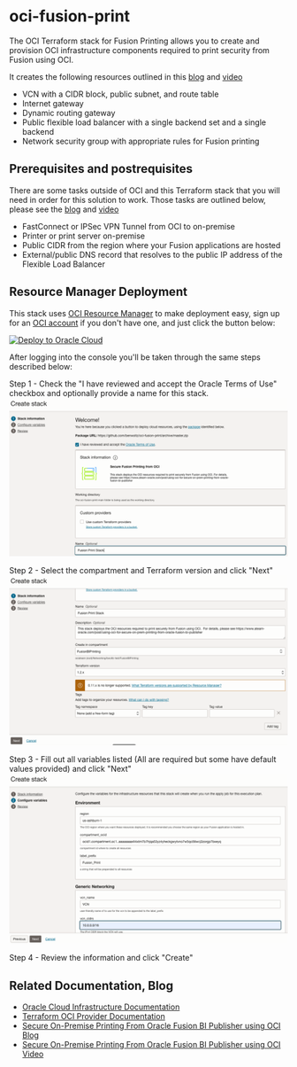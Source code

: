 # oci-fusion-print

The OCI Terraform stack for Fusion Printing allows you to create and provision OCI infrastructure components required to print security from Fusion using OCI.  

It creates the following resources outlined in this [blog] and [video] 

* VCN with a CIDR block, public subnet, and route table
* Internet gateway
* Dynamic routing gateway
* Public flexible load balancer with a single backend set and a single backend
* Network security group with appropriate rules for Fusion printing

## Prerequisites and postrequisites

There are some tasks outside of OCI and this Terraform stack that you will need in order for this solution to work.  Those tasks are outlined below, please see the [blog] and [video] 

* FastConnect or IPSec VPN Tunnel from OCI to on-premise
* Printer or print server on-premise
* Public CIDR from the region where your Fusion applications are hosted
* External/public DNS record that resolves to the public IP address of the Flexible Load Balancer

## Resource Manager Deployment

This stack uses [OCI Resource Manager](https://docs.cloud.oracle.com/iaas/Content/ResourceManager/Concepts/resourcemanager.htm) to make deployment easy, sign up for an [OCI account](https://cloud.oracle.com/en_US/tryit) if you don't have one, and just click the button below:

[![Deploy to Oracle Cloud](https://oci-resourcemanager-plugin.plugins.oci.oraclecloud.com/latest/deploy-to-oracle-cloud.svg)](https://cloud.oracle.com/resourcemanager/stacks/create?region=home&zipUrl=https://github.com/benwoltz/oci-fusion-print/archive/master.zip)

After logging into the console you'll be taken through the same steps described below:

Step 1 - Check the "I have reviewed and accept the Oracle Terms of Use" checkbox and optionally provide a name for this stack. 
![Stack Step 1](images/Stack%201.png)

Step 2 - Select the compartment and Terraform version and click "Next"
![Stack Step 2](images/Stack%202.png)

Step 3 - Fill out all variables listed (All are required but some have default values provided) and click "Next"
![Stack Step 3](images/Stack%203.png)

Step 4 - Review the information and click "Create"


## Related Documentation, Blog

* [Oracle Cloud Infrastructure Documentation][oci_documentation]
* [Terraform OCI Provider Documentation][terraform_oci]
* [Secure On-Premise Printing From Oracle Fusion BI Publisher using OCI Blog][blog]
* [Secure On-Premise Printing From Oracle Fusion BI Publisher using OCI Video][video]


<!-- Links reference section -->
[changelog]: https://github.com/oracle-terraform-modules/terraform-oci-vcn/blob/main/CHANGELOG.adoc
[contributing]: https://github.com/oracle-terraform-modules/terraform-oci-vcn/blob/main/CONTRIBUTING.adoc
[contributors]: https://github.com/oracle-terraform-modules/terraform-oci-vcn/blob/main/CONTRIBUTORS.adoc
[docs]: https://github.com/oracle-terraform-modules/terraform-oci-vcn/tree/main/docs

[blog]: https://www.ateam-oracle.com/post/using-oci-for-secure-on-prem-printing-from-oracle-fusion-bi-publisher
[video]: https://www.youtube.com/watch?v=6xJo-njF1r0

[oci]: https://cloud.oracle.com/cloud-infrastructure
[oci_documentation]: https://docs.cloud.oracle.com/iaas/Content/home.htm

[oracle]: https://www.oracle.com
[prerequisites]: https://github.com/oracle-terraform-modules/terraform-oci-vcn/blob/main/docs/prerequisites.adoc

[quickstart]: https://github.com/oracle-terraform-modules/terraform-oci-vcn/blob/main/docs/quickstart.adoc
[repo]: https://github.com/oracle-quickstart/oci-fusion-print
[terraform]: https://www.terraform.io
[terraform_oci]: https://www.terraform.io/docs/providers/oci/index.html
<!-- Links reference section -->
